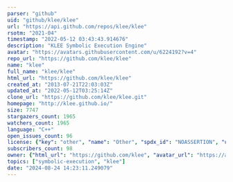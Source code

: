 ```yaml
---
parser: "github"
uid: "github/klee/klee"
url: "https://api.github.com/repos/klee/klee"
rsotm: "2021-04"
timestamp: "2022-05-12 03:43:43.914676"
description: "KLEE Symbolic Execution Engine"
avatar: "https://avatars.githubusercontent.com/u/6224192?v=4"
repo_url: "https://github.com/klee/klee"
name: "klee"
full_name: "klee/klee"
html_url: "https://github.com/klee/klee"
created_at: "2013-07-21T22:03:03Z"
updated_at: "2022-05-12T03:25:14Z"
clone_url: "https://github.com/klee/klee.git"
homepage: "http://klee.github.io/"
size: 7747
stargazers_count: 1965
watchers_count: 1965
language: "C++"
open_issues_count: 96
license: {"key": "other", "name": "Other", "spdx_id": "NOASSERTION", "url": null, "node_id": "MDc6TGljZW5zZTA="}
subscribers_count: 98
owner: {"html_url": "https://github.com/klee", "avatar_url": "https://avatars.githubusercontent.com/u/6224192?v=4", "login": "klee", "type": "Organization"}
topics: ["symbolic-execution", "klee"]
date: "2024-08-24 14:23:11.249079"
---
```

